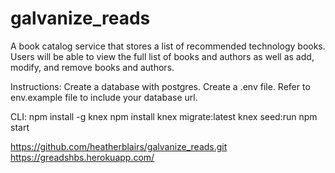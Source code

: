 # galvanize_reads

A book catalog service that stores a list of recommended technology books. Users will be able to view the full list of books and authors as well as add, modify, and remove books and authors.

Instructions:
Create a database with postgres.
Create a .env file. Refer to env.example file to include your database url.

CLI:
npm install -g knex
npm install
knex migrate:latest
knex seed:run
npm start

https://github.com/heatherblairs/galvanize_reads.git
https://greadshbs.herokuapp.com/
